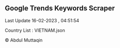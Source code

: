 

## Google Trends Keywords Scraper 
 
Last Update 16-02-2023 , 04:51:54

Country List :
VIETNAM.json



© Abdul Muttaqin 
